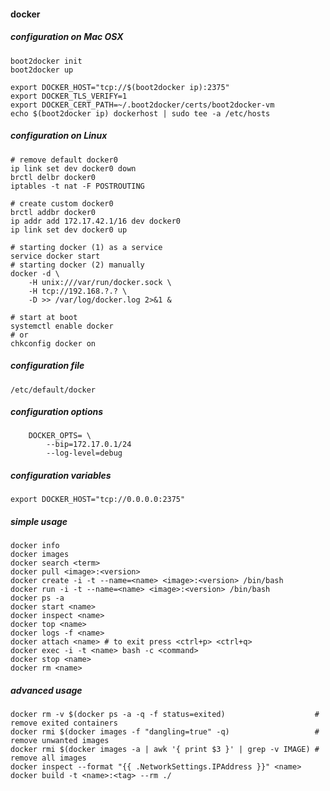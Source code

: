 #### docker

##### configuration on Mac OSX

    boot2docker init
    boot2docker up

    export DOCKER_HOST="tcp://$(boot2docker ip):2375"
    export DOCKER_TLS_VERIFY=1
    export DOCKER_CERT_PATH=~/.boot2docker/certs/boot2docker-vm
    echo $(boot2docker ip) dockerhost | sudo tee -a /etc/hosts

##### configuration on Linux

    # remove default docker0
    ip link set dev docker0 down
    brctl delbr docker0
    iptables -t nat -F POSTROUTING

    # create custom docker0
    brctl addbr docker0
    ip addr add 172.17.42.1/16 dev docker0
    ip link set dev docker0 up

    # starting docker (1) as a service
    service docker start
    # starting docker (2) manually
    docker -d \
        -H unix:///var/run/docker.sock \
        -H tcp://192.168.?.? \
        -D >> /var/log/docker.log 2>&1 &

    # start at boot
    systemctl enable docker
    # or
    chkconfig docker on

##### configuration file

    /etc/default/docker

##### configuration options

        DOCKER_OPTS= \
            --bip=172.17.0.1/24
            --log-level=debug

##### configuration variables

    export DOCKER_HOST="tcp://0.0.0.0:2375"

##### simple usage

    docker info
    docker images
    docker search <term>
    docker pull <image>:<version>
    docker create -i -t --name=<name> <image>:<version> /bin/bash
    docker run -i -t --name=<name> <image>:<version> /bin/bash
    docker ps -a
    docker start <name>
    docker inspect <name>
    docker top <name>
    docker logs -f <name>
    docker attach <name> # to exit press <ctrl+p> <ctrl+q>
    docker exec -i -t <name> bash -c <command>
    docker stop <name>
    docker rm <name>

##### advanced usage

    docker rm -v $(docker ps -a -q -f status=exited)                    # remove exited containers
    docker rmi $(docker images -f "dangling=true" -q)                   # remove unwanted images
    docker rmi $(docker images -a | awk '{ print $3 }' | grep -v IMAGE) # remove all images
    docker inspect --format "{{ .NetworkSettings.IPAddress }}" <name>
    docker build -t <name>:<tag> --rm ./

